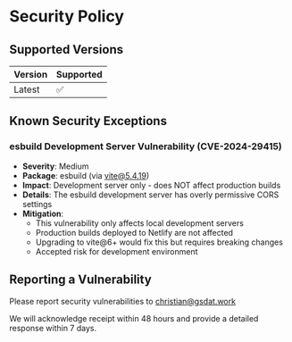 # Security Policy

## Supported Versions

| Version | Supported          |
| ------- | ------------------ |
| Latest  | :white_check_mark: |

## Known Security Exceptions

### esbuild Development Server Vulnerability (CVE-2024-29415)
- **Severity**: Medium
- **Package**: esbuild (via vite@5.4.19)
- **Impact**: Development server only - does NOT affect production builds
- **Details**: The esbuild development server has overly permissive CORS settings
- **Mitigation**: 
  - This vulnerability only affects local development servers
  - Production builds deployed to Netlify are not affected
  - Upgrading to vite@6+ would fix this but requires breaking changes
  - Accepted risk for development environment

## Reporting a Vulnerability

Please report security vulnerabilities to christian@gsdat.work

We will acknowledge receipt within 48 hours and provide a detailed response within 7 days.